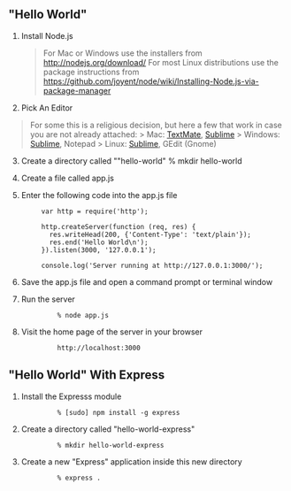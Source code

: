 ## "Hello World"

1. Install Node.js

	> For Mac or Windows use the installers from http://nodejs.org/download/
	> For most Linux distributions use the package instructions from https://github.com/joyent/node/wiki/Installing-Node.js-via-package-manager

2. Pick An Editor
  
  > For some this is a religious decision, but here a few that work in case you are not already attached:
  	> Mac: [TextMate](http://macromates.com/), [Sublime](http://www.sublimetext.com/)
  	> Windows: [Sublime](http://www.sublimetext.com/), Notepad
  	> Linux: [Sublime](http://www.sublimetext.com/), GEdit (Gnome)

3. Create a directory called ""hello-world"
				% mkdir hello-world

4. Create a file called app.js

5. Enter the following code into the app.js file

  			var http = require('http');

			http.createServer(function (req, res) {
			  res.writeHead(200, {'Content-Type': 'text/plain'});
			  res.end('Hello World\n');
			}).listen(3000, '127.0.0.1');
			
			console.log('Server running at http://127.0.0.1:3000/');

6. Save the app.js file and open a command prompt or terminal window

7. Run the server

				% node app.js

8. Visit the home page of the server in your browser

				http://localhost:3000


## "Hello World" With Express

1. Install the Expresss module

				% [sudo] npm install -g express

2. Create a directory called "hello-world-express"

				% mkdir hello-world-express

3. Create a new "Express" application inside this new directory

				% express .